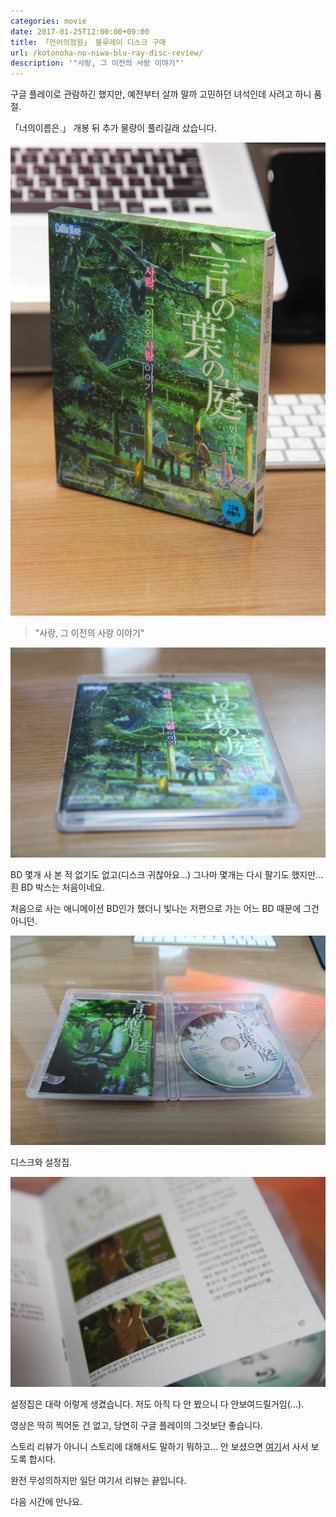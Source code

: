 ```yaml
---
categories: movie
date: 2017-01-25T12:00:00+09:00
title: 「언어의정원」 블루레이 디스크 구매
url: /kotonoha-no-niwa-blu-ray-disc-review/
description: '"사랑, 그 이전의 사랑 이야기"'
---
```


구글 플레이로 관람하긴 했지만, 예전부터 살까 말까 고민하던 녀석인데 사려고 하니 품절.

「너의이름은.」 개봉 뒤 추가 물량이 풀리길래 샀습니다.

![언어의 정원 블루레이](01.jpg)

> "사랑, 그 이전의 사랑 이야기"

![케이스 앞면](02.jpg)

BD 몇개 사 본 적 없기도 없고(디스크 귀찮아요...) 그나마 몇개는 다시 팔기도 했지만... 흰 BD 박스는 처음이네요.

처음으로 사는 애니메이션 BD인가 했더니 빛나는 저편으로 가는 어느 BD 때문에 그건 아니던.

![케이스 내부](03.jpg)

디스크와 설정집.

![설정집](04.jpg)

설정집은 대략 이렇게 생겼습니다. 저도 아직 다 안 봤으니 다 안보여드릴거임(...).

영상은 딱히 찍어둔 건 없고, 당연히 구글 플레이의 그것보단 좋습니다.

스토리 리뷰가 아니니 스토리에 대해서도 말하기 뭐하고... 안 보셨으면 [여기](https://play.google.com/store/movies/details/언어의_정원_자막판?id=6_NOAtb6y2A)서 사서 보도록 합시다.

완전 무성의하지만 일단 여기서 리뷰는 끝입니다.

다음 시간에 만나요.
